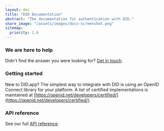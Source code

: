 ```yaml
---
layout: doc
title: "DID Documentation"
abstract: "The documentation for authentication with DID."
share_image: "/assets/images/docs-screenshot.png"
sitemap:
  priority: 1.0
---
```


### We are here to help

Didn't find the answer you were looking for? [Get in touch](mailto:team@did.app).

### Getting started

New to DID.app?
The simplest way to integrate with DID is using an OpenID Connect library for your platform.
A list of certified implementations is maintained at [https://openid.net/developers/certified/](https://openid.net/developers/certified/).

### API reference

See our full [API reference](/docs/api).
